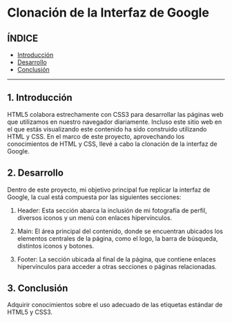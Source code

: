 # Clonación de la Interfaz de Google

## ÍNDICE 

* [Introducción](#)
* [Desarrollo](#)
* [Conclusión](#)
  
****

## 1. Introducción
HTML5 colabora estrechamente con CSS3 para desarrollar las páginas web que utilizamos en nuestro navegador diariamente. Incluso este sitio web en el que estás visualizando este contenido ha sido construido utilizando HTML y CSS. En el marco de este proyecto, aprovechando los conocimientos de HTML y CSS, llevé a cabo la clonación de la interfaz de Google.

## 2. Desarrollo
Dentro de este proyecto, mi objetivo principal fue replicar la interfaz de Google, la cual está compuesta por las siguientes secciones:

1. Header: Esta sección abarca la inclusión de mi fotografía de perfil, diversos iconos y un menú con enlaces hipervínculos.

2. Main: El área principal del contenido, donde se encuentran ubicados los elementos centrales de la página, como el logo, la barra de búsqueda, distintos iconos y botones.

3. Footer: La sección ubicada al final de la página, que contiene enlaces hipervínculos para acceder a otras secciones o páginas relacionadas.

## 3. Conclusión
Adquirir conocimientos sobre el uso adecuado de las etiquetas estándar de HTML5 y CSS3.